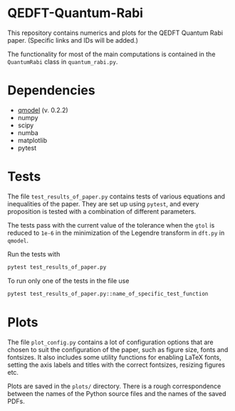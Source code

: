 QEDFT-Quantum-Rabi
====

This repository contains numerics and plots for the QEDFT Quantum Rabi paper.
(Specific links and IDs will be added.)

The functionality for most of the main computations is contained in the
`QuantumRabi` class in `quantum_rabi.py`.


Dependencies
====

- [qmodel](https://github.com/magmage/qmodel) (v. 0.2.2)
- numpy
- scipy
- numba
- matplotlib
- pytest


Tests
====

The file `test_results_of_paper.py` contains tests of various equations and
inequalities of the paper. They are set up using `pytest`, and every
proposition is tested with a combination of different parameters.

The tests pass with the current value of the tolerance when the `gtol` is
reduced to `1e-6` in the minimization of the Legendre transform in `dft.py` in
`qmodel`.

Run the tests with
```sh
pytest test_results_of_paper.py
```

To run only one of the tests in the file use
```sh
pytest test_results_of_paper.py::name_of_specific_test_function
```


Plots
====

The file `plot_config.py` contains a lot of configuration options that are
chosen to suit the configuration of the paper, such as figure size, fonts and
fontsizes. It also includes some utility functions for enabling LaTeX fonts,
setting the axis labels and titles with the correct fontsizes, resizing figures
etc.

Plots are saved in the `plots/` directory. There is a rough correspondence
between the names of the Python source files and the names of the saved PDFs.
